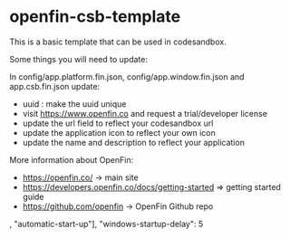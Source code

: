 # openfin-csb-template

This is a basic template that can be used in codesandbox.

Some things you will need to update:

In config/app.platform.fin.json, config/app.window.fin.json and app.csb.fin.json update:

- uuid : make the uuid unique
- visit https://www.openfin.co and request a trial/developer license
- update the url field to reflect your codesandbox url
- update the application icon to reflect your own icon
- update the name and description to reflect your application

More information about OpenFin:

- https://openfin.co/ -> main site
- https://developers.openfin.co/docs/getting-started => getting started guide
- https://github.com/openfin -> OpenFin Github repo

, "automatic-start-up"],
"windows-startup-delay": 5
